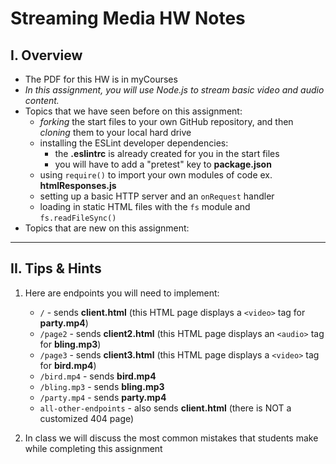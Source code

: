 # Streaming Media HW Notes

## I. Overview

- The PDF for this HW is in myCourses
- *In this assignment, you will use Node.js to stream basic video and audio content.*
- Topics that we have seen before on this assignment:
  - *forking* the start files to your own GitHub repository, and then *cloning* them to your local hard drive
  - installing the ESLint developer dependencies:
    - the **.eslintrc** is already created for you in the start files
    - you will have to add a "pretest" key to **package.json**
  - using `require()` to import your own modules of code ex. **htmlResponses.js**
  - setting up a basic HTTP server and an `onRequest` handler
  - loading in static HTML files with the `fs` module and `fs.readFileSync()`
- Topics that are new on this assignment:

<hr>

## II. Tips & Hints

1) Here are endpoints you will need to implement:
    - `/` - sends **client.html** (this HTML page displays a `<video>` tag for **party.mp4**)
    - `/page2` - sends **client2.html** (this HTML page displays an `<audio>` tag for **bling.mp3**)
    - `/page3` - sends **client3.html** (this HTML page displays a `<video>` tag for **bird.mp4**)
    - `/bird.mp4` - sends **bird.mp4** 
    - `/bling.mp3` - sends **bling.mp3** 
    - `/party.mp4` - sends **party.mp4** 
    - `all-other-endpoints` - also sends **client.html**  (there is NOT a customized 404 page)
    
2) In class we will discuss the most common mistakes that students make while completing this assignment

